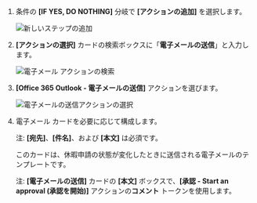 1. 条件の **[IF YES, DO NOTHING]** 分岐で **[アクションの追加]** を選択します。
   
    ![新しいステップの追加](includes/media/modern-approvals/add-action-after-condition.png)
2. **[アクションの選択]** カードの検索ボックスに「**電子メールの送信**」と入力します。
   
    ![電子メール アクションの検索](includes/media/modern-approvals/search-send-email-yes.png)
3. **[Office 365 Outlook - 電子メールの送信]** アクションを選びます。
   
    ![電子メールの送信アクションの選択](includes/media/modern-approvals/select-send-email-yes.png)
4. 電子メール カードを必要に応じて構成します。
   
     注: **[宛先]**、**[件名]**、および **[本文]** は必須です。
   
     このカードは、休暇申請の状態が変化したときに送信される電子メールのテンプレートです。
   
     注: **[電子メールの送信]** カードの **[本文]** ボックスで、**[承認 - Start an approval (承認を開始)]** アクションの**コメント** トークンを使用します。

